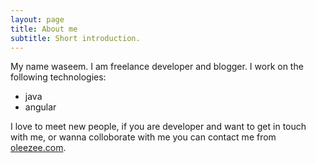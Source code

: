 ```yaml
---
layout: page
title: About me
subtitle: Short introduction.
---
```


My name waseem. I am freelance developer and blogger.
I work on the following technologies:

- java
- angular

I love to meet new people, if you are developer and want to get in touch with me, 
or wanna colloborate with me you can contact me from [oleezee.com](https://www.oleezee.com).
